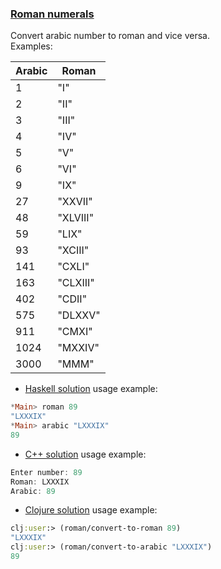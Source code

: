### <ins>Roman numerals</ins>

Convert arabic number to roman and vice versa.  
Examples:

  Arabic | Roman
 --------|--------
    1    | "I"
    2    | "II"
    3    | "III"
    4    | "IV"
    5    | "V"
    6    | "VI"
    9    | "IX"
    27   | "XXVII"
    48   | "XLVIII"
    59   | "LIX"
    93   | "XCIII"
    141  | "CXLI"
    163  | "CLXIII"
    402  | "CDII"
    575  | "DLXXV"
    911  | "CMXI"
    1024 | "MXXIV"
    3000 | "MMM"

- [Haskell solution](Roman.hs) usage example:
```haskell
*Main> roman 89
"LXXXIX"
*Main> arabic "LXXXIX"
89
```
- [C++ solution](roman.cpp) usage example:
```c++
Enter number: 89
Roman: LXXXIX
Arabic: 89
```
- [Clojure solution](roman.clj) usage example:
```clojure
clj:user:> (roman/convert-to-roman 89)
"LXXXIX"
clj:user:> (roman/convert-to-arabic "LXXXIX")
89
```
